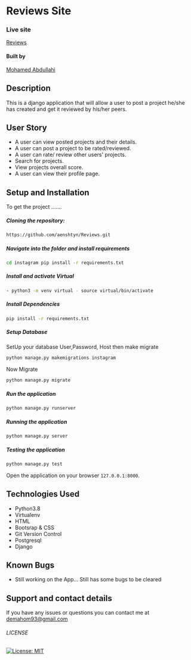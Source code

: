 # Reviews Site

### Live site

[Reviews](https://mohasreviews.herokuapp.com/)


#### Built by

[Mohamed Abdullahi](https://github.com/aenshtyn)

## Description

This is a django application that will allow a user to post a project he/she has created and get it reviewed by his/her peers.


## User Story

* A user can view posted projects and their details.
* A user can post a project to be rated/reviewed.
* A user can rate/ review other users' projects.
* Search for projects.
* View projects overall score.
* A user can view their profile page.

## Setup and Installation  
To get the project .......  
  
##### Cloning the repository:  
 ```bash 
https://github.com/aenshtyn/Reviews.git 
```
##### Navigate into the folder and install requirements  
 ```bash 
cd instagram pip install -r requirements.txt 
```
##### Install and activate Virtual  
 ```bash 
- python3 -m venv virtual - source virtual/bin/activate  
```  
##### Install Dependencies  
 ```bash 
 pip install -r requirements.txt 
```  
 ##### Setup Database  
  SetUp your database User,Password, Host then make migrate  
 ```bash 
python manage.py makemigrations instagram 
 ``` 
 Now Migrate  
 ```bash 
 python manage.py migrate 
```
##### Run the application  
 ```bash 
 python manage.py runserver 
``` 
##### Running the application  
 ```bash 
 python manage.py server 
```
##### Testing the application  
 ```bash 
 python manage.py test 
```
Open the application on your browser `127.0.0.1:8000`.  
  

## Technologies Used

* Python3.8
* Virtualenv
* HTML
* Bootsrap & CSS
* Git Version Control
* Postgresql
* Django

## Known Bugs  
* Still working on the App... Still has some bugs to be cleared

## Support and contact details

If you have any issues or questions you can contact me at demahom93@gmail.com

###### LICENSE

[![License: MIT](https://img.shields.io/badge/License-MIT-yellow.svg)](https://opensource.org/licenses/MIT)
